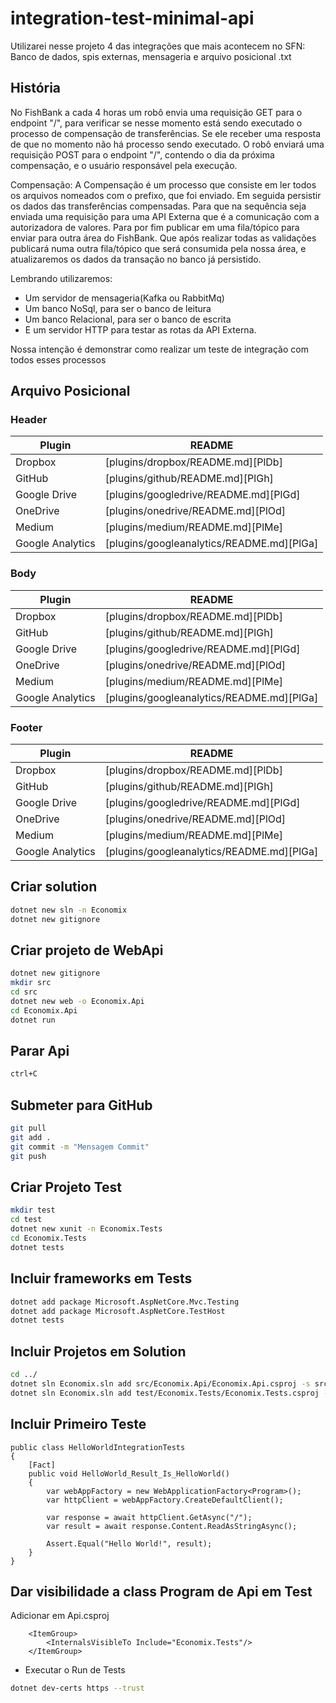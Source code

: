 # integration-test-minimal-api
Utilizarei nesse projeto 4 das integrações que mais acontecem no SFN: Banco de dados, spis externas, mensageria e arquivo posicional .txt
## História
No FishBank a cada 4 horas um robô envia uma requisição GET para o endpoint "/", para verificar se nesse momento está sendo executado o processo de compensação de transferências.
Se ele receber uma resposta de que no momento não há processo sendo executado. O robô enviará uma requisição POST para o endpoint "/", contendo o dia da próxima compensação, e o usuário responsável pela execução.

Compensação: A Compensação é um processo que consiste em ler todos os arquivos nomeados com o prefixo, que foi enviado. Em seguida persistir os dados das transferências compensadas. Para que na sequência seja enviada uma requisição para uma API Externa que é a comunicação com a autorizadora de valores. Para por fim publicar em uma fila/tópico para enviar para outra área do FishBank. Que após realizar todas as validações publicará numa outra fila/tópico que será consumida pela nossa área, e atualizaremos os dados da transação no banco já persistido.

Lembrando utilizaremos:
* Um servidor de mensageria(Kafka ou RabbitMq)
* Um banco NoSql, para ser o banco de leitura
* Um banco Relacional, para ser o banco de escrita
* E um servidor HTTP para testar as rotas da API Externa.

Nossa intenção é demonstrar como realizar um teste de integração com todos esses processos

## Arquivo Posicional
### Header
| Plugin | README |
| ------ | ------ |
| Dropbox | [plugins/dropbox/README.md][PlDb] |
| GitHub | [plugins/github/README.md][PlGh] |
| Google Drive | [plugins/googledrive/README.md][PlGd] |
| OneDrive | [plugins/onedrive/README.md][PlOd] |
| Medium | [plugins/medium/README.md][PlMe] |
| Google Analytics | [plugins/googleanalytics/README.md][PlGa] |
### Body
| Plugin | README |
| ------ | ------ |
| Dropbox | [plugins/dropbox/README.md][PlDb] |
| GitHub | [plugins/github/README.md][PlGh] |
| Google Drive | [plugins/googledrive/README.md][PlGd] |
| OneDrive | [plugins/onedrive/README.md][PlOd] |
| Medium | [plugins/medium/README.md][PlMe] |
| Google Analytics | [plugins/googleanalytics/README.md][PlGa] |
### Footer
| Plugin | README |
| ------ | ------ |
| Dropbox | [plugins/dropbox/README.md][PlDb] |
| GitHub | [plugins/github/README.md][PlGh] |
| Google Drive | [plugins/googledrive/README.md][PlGd] |
| OneDrive | [plugins/onedrive/README.md][PlOd] |
| Medium | [plugins/medium/README.md][PlMe] |
| Google Analytics | [plugins/googleanalytics/README.md][PlGa] |


## Criar solution
```sh
dotnet new sln -n Economix
dotnet new gitignore
```

## Criar projeto de WebApi
```sh
dotnet new gitignore
mkdir src
cd src
dotnet new web -o Economix.Api
cd Economix.Api
dotnet run
```

## Parar Api
```sh
ctrl+C
```

## Submeter para GitHub
```sh
git pull
git add .
git commit -m "Mensagem Commit"
git push
```

## Criar Projeto Test
```sh
mkdir test
cd test
dotnet new xunit -n Economix.Tests
cd Economix.Tests
dotnet tests
```

## Incluir frameworks em Tests
```sh
dotnet add package Microsoft.AspNetCore.Mvc.Testing
dotnet add package Microsoft.AspNetCore.TestHost
dotnet tests
```

## Incluir Projetos em Solution

```sh
cd ../
dotnet sln Economix.sln add src/Economix.Api/Economix.Api.csproj -s src
dotnet sln Economix.sln add test/Economix.Tests/Economix.Tests.csproj -s tests
```

## Incluir Primeiro Teste
```code
public class HelloWorldIntegrationTests
{
    [Fact]
    public void HelloWorld_Result_Is_HelloWorld()
    {
        var webAppFactory = new WebApplicationFactory<Program>();
        var httpClient = webAppFactory.CreateDefaultClient();

        var response = await httpClient.GetAsync("/");
        var result = await response.Content.ReadAsStringAsync();

        Assert.Equal("Hello World!", result);
    }
}
```
## Dar visibilidade a class Program de Api em Test
Adicionar em Api.csproj
```code
	<ItemGroup>
		<InternalsVisibleTo Include="Economix.Tests"/>
	</ItemGroup>
```
* Executar o Run de Tests

```sh
dotnet dev-certs https --trust
```